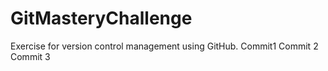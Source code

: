   # GitMasteryChallenge
Exercise for version control management using GitHub.
Commit1
Commit 2
Commit 3
